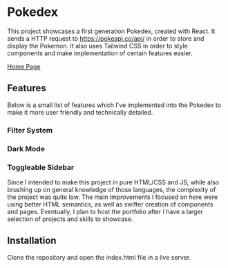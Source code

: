 # Pokedex

This project showcases a first generation Pokedex, created with React. It sends a HTTP request to https://pokeapi.co/api/ in order to store and display the Pokemon. It also uses Tailwind CSS in order to style components and make implementation of certain features easier.

[Home Page](images/homepage.JPG)

## Features

Below is a small list of features which I've implemented into the Pokedex to make it more user friendly and technically detailed.

### Filter System

### Dark Mode

### Toggleable Sidebar

Since I intended to make this project in pure HTML/CSS and JS, while also brushing up on general knowledge of those languages, the complexity of the project was quite low. The main improvements I focused on here were using better HTML semantics, as well as swifter creation of components and pages. Eventually, I plan to host the portfolio after I have a larger selection of projects and skills to showcase.

## Installation

Clone the repository and open the index.html file in a live server.
